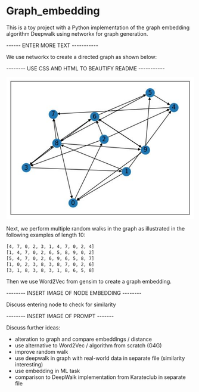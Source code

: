 # Graph_embedding


This is a toy project with a Python implementation of the graph embedding algorithm Deepwalk using networkx for graph generation.

------ ENTER MORE TEXT -----------

We use networkx to create a directed graph as shown below:

-------- USE CSS AND HTML TO BEAUTIFY README -----------

![Example of directed graph](./digraph.JPG)

Next, we perform multiple random walks in the graph as illustrated in the following examples of length 10:

```
[4, 7, 0, 2, 3, 1, 4, 7, 0, 2, 4]
[1, 4, 7, 0, 2, 6, 5, 8, 9, 0, 2]
[5, 4, 7, 0, 2, 6, 9, 6, 5, 8, 7]
[1, 0, 2, 3, 8, 3, 8, 7, 0, 2, 6]
[3, 1, 8, 3, 8, 3, 1, 8, 6, 5, 8]
```

Then we use Word2Vec from gensim to create a graph embedding.

-------- INSERT IMAGE OF NODE EMBEDDING --------

Discuss entering node to check for similarity

-------- INSERT IMAGE OF PROMPT -------

Discuss further ideas:

- alteration to graph and compare embeddings / distance
- use alternative to Word2Vec / algorithm from scratch (G4G)
- improve random walk
- use deepwalk in graph with real-world data in separate file (similarity interesting)
- use embedding in ML task
- comparison to DeepWalk implementation from Karateclub in separate file
